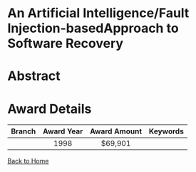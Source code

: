
An Artificial Intelligence/Fault Injection-basedApproach to Software Recovery
=============================================================================

# Abstract


  

# Award Details

|Branch|Award Year|Award Amount|Keywords|
| :---: | :---: | :---: | :---: |
||1998|$69,901||
  
  


[Back to Home](https://github.com/chrischow/dod_sbir_awards/CC/#881)